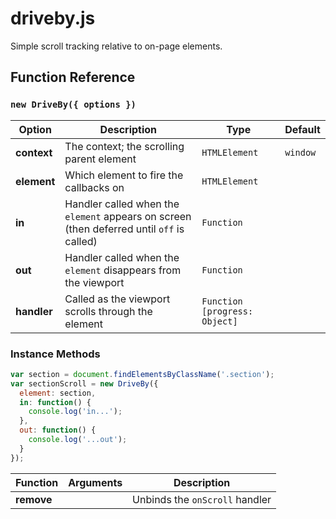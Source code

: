 # driveby.js
Simple scroll tracking relative to on-page elements. 

## Function Reference

### `new DriveBy({ options })`

| Option | Description | Type   | Default
|--------|-------------|--------|---------
| **context** | The context; the scrolling parent element | `HTMLElement` | `window`
| **element** | Which element to fire the callbacks on | `HTMLElement`
| **in** | Handler called when the `element` appears on screen (then deferred until `off` is called) | `Function`
| **out** | Handler called when the `element` disappears from the viewport | `Function`
| **handler** | Called as the viewport scrolls through the element | `Function [progress: Object]`

### Instance Methods

```Javascript
var section = document.findElementsByClassName('.section');
var sectionScroll = new DriveBy({
  element: section,
  in: function() {
    console.log('in...');
  },
  out: function() {
    console.log('...out');
  }
});
```

| Function | Arguments | Description
|----------|-----------|-----------
| **remove** | | Unbinds the `onScroll` handler
